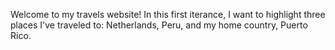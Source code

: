 Welcome to my travels website! In this first iterance, I want to highlight three places I've traveled to: Netherlands, Peru, and my home country, Puerto Rico. 

